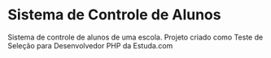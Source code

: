 # Sistema de Controle de Alunos

 Sistema de controle de alunos de uma escola. Projeto criado como Teste de Seleção para Desenvolvedor PHP da Estuda.com
